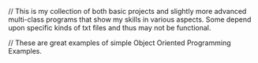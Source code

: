 // This is my collection of both basic projects and slightly more advanced multi-class programs that show my skills in various aspects. Some depend upon specific kinds of txt files and thus may not be functional. 

// These are great examples of simple Object Oriented Programming Examples.
